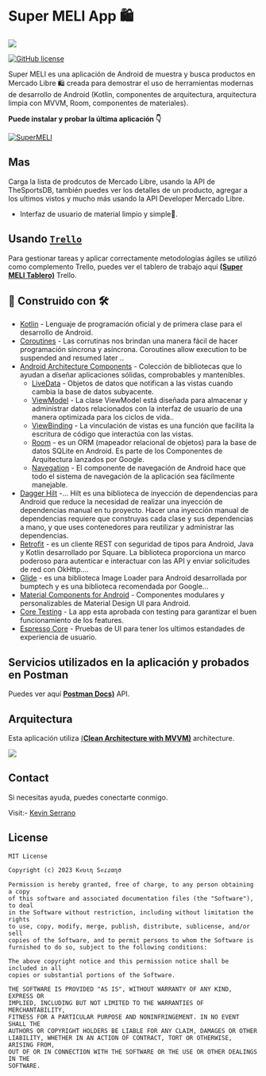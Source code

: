 # Super MELI App 🛍️


![](https://github.com/kevinserranoapps/super-meli-android/raw/develop/screenshot/Super-Meli-Test.gif)

[![GitHub license](https://img.shields.io/badge/License-MIT-blue.svg)](LICENSE)

Super MELI es una aplicación de Android de muestra y busca productos en Mercado Libre 🛍️ creada para demostrar el uso de herramientas modernas de desarrollo de Android (Kotlin, componentes de arquitectura, arquitectura limpia con MVVM, Room, componentes de materiales).

**Puede instalar y probar la última aplicación 👇**

[![SuperMELI](https://img.shields.io/badge/SuperMELI%F0%9F%93%A8%F0%9F%93%B2-APK-brightgreen.svg?style=for-the-badge&logo=android)](https://github.com/kevinserranoapps/super-meli-android/raw/develop/app/SuperMELI-App.apk)

## Mas
Carga la lista de prodcutos de Mercado Libre, usando la API de TheSportsDB, también puedes ver los detalles de un producto, agregar a los ultimos vistos y mucho más usando la API Developer Mercado Libre.

- Interfaz de usuario de material limpio y simple🤩.

## Usando [`Trello`](https://trello.com/)
Para gestionar tareas y aplicar correctamente metodologías ágiles se utilizó como complemento Trello, puedes ver el tablero de trabajo aquí [**(Super MELI Tablero)**](https://trello.com/b/iNF1gq5X/super-meli-android) Trello.


## 🔨 Construido con 🛠️
- [Kotlin](https://kotlinlang.org/) - Lenguaje de programación oficial y de primera clase para el desarrollo de Android.
- [Coroutines](https://developer.android.com/codelabs/kotlin-coroutines#0) - Las corrutinas nos brindan una manera fácil de hacer programación síncrona y asíncrona. Coroutines allow execution to be suspended and resumed later ..
- [Android Architecture Components](https://developer.android.com/topic/libraries/architecture) - Colección de bibliotecas que lo ayudan a diseñar aplicaciones sólidas, comprobables y mantenibles.
  - [LiveData](https://developer.android.com/topic/libraries/architecture/livedata) - Objetos de datos que notifican a las vistas cuando cambia la base de datos subyacente.
  - [ViewModel](https://developer.android.com/topic/libraries/architecture/viewmodel) - La clase ViewModel está diseñada para almacenar y administrar datos relacionados con la interfaz de usuario de una manera optimizada para los ciclos de vida..
  - [ViewBinding](https://developer.android.com/topic/libraries/view-binding) - La vinculación de vistas es una función que facilita la escritura de código que interactúa con las vistas.
  - [Room](https://developer.android.com/training/data-storage/room) - es un ORM (mapeador relacional de objetos) para la base de datos SQLite en Android. Es parte de los Componentes de Arquitectura lanzados por Google.
  - [Navegation](https://developer.android.com/guide/navigation/navigation-principles) - El componente de navegación de Android hace que todo el sistema de navegación de la aplicación sea fácilmente manejable.
- [Dagger Hilt](https://developer.android.com/training/dependency-injection/hilt-android) -... Hilt es una biblioteca de inyección de dependencias para Android que reduce la necesidad de realizar una inyección de dependencias manual en tu proyecto. Hacer una inyección manual de dependencias requiere que construyas cada clase y sus dependencias a mano, y que uses contenedores para reutilizar y administrar las dependencias.
- [Retrofit](https://square.github.io/retrofit/) - es un cliente REST con seguridad de tipos para Android, Java y Kotlin desarrollado por Square. La biblioteca proporciona un marco poderoso para autenticar e interactuar con las API y enviar solicitudes de red con OkHttp....
- [Glide](https://bumptech.github.io/glide/) - es una biblioteca Image Loader para Android desarrollada por bumptech y es una biblioteca recomendada por Google...
- [Material Components for Android](https://github.com/material-components/material-components-android) - Componentes modulares y personalizables de Material Design UI para Android.
- [Core Testing](https://developer.android.com/training/testing/fundamentals) - La app esta aprobada con testing para garantizar el buen funcionamiento de los features.
- [Espresso Core](https://developer.android.com/training/testing/espresso/setup) - Pruebas de UI para tener los ultimos estandades de experiencia de usuario.


## Servicios utilizados en la aplicación y probados en Postman
Puedes ver aquí [**Postman Docs)**](https://www.postman.com/cryosat-physicist-36006246/workspace/developer-mercado-libre/collection/22661298-3cc0ada3-e87d-42c0-8911-8977f1cc011f?action=share&creator=22661298) API.



## Arquitectura
Esta aplicación utiliza [(**Clean Architecture with MVVM)**](https://www.toptal.com/android/android-apps-mvvm-with-clean-architecture) architecture.

![](https://github.com/kevinserranoapps/super-meli-android/raw/develop/screenshot/arquitectura-supermeli.png)





## Contact
Si necesitas ayuda, puedes conectarte conmigo.

Visit:- [Kevin Serrano](https://www.linkedin.com/in/kevin-serrano-m/)



## License
```
MIT License

Copyright (c) 2023 Kҽʋιɳ Sҽɾɾαɳσ

Permission is hereby granted, free of charge, to any person obtaining a copy
of this software and associated documentation files (the "Software"), to deal
in the Software without restriction, including without limitation the rights
to use, copy, modify, merge, publish, distribute, sublicense, and/or sell
copies of the Software, and to permit persons to whom the Software is
furnished to do so, subject to the following conditions:

The above copyright notice and this permission notice shall be included in all
copies or substantial portions of the Software.

THE SOFTWARE IS PROVIDED "AS IS", WITHOUT WARRANTY OF ANY KIND, EXPRESS OR
IMPLIED, INCLUDING BUT NOT LIMITED TO THE WARRANTIES OF MERCHANTABILITY,
FITNESS FOR A PARTICULAR PURPOSE AND NONINFRINGEMENT. IN NO EVENT SHALL THE
AUTHORS OR COPYRIGHT HOLDERS BE LIABLE FOR ANY CLAIM, DAMAGES OR OTHER
LIABILITY, WHETHER IN AN ACTION OF CONTRACT, TORT OR OTHERWISE, ARISING FROM,
OUT OF OR IN CONNECTION WITH THE SOFTWARE OR THE USE OR OTHER DEALINGS IN THE
SOFTWARE.
